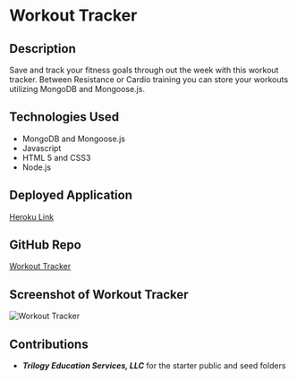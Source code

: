 # Workout Tracker

## Description
Save and track your fitness goals through out the week with this workout tracker. Between Resistance or Cardio training you can store your workouts utilizing MongoDB and Mongoose.js.

## Technologies Used
- MongoDB and Mongoose.js
- Javascript
- HTML 5 and CSS3
- Node.js

## Deployed Application
[Heroku Link]()

## GitHub Repo
[Workout Tracker]()

## Screenshot of Workout Tracker
![Workout Tracker]()

## Contributions
- ***Trilogy Education Services, LLC*** for the starter public and seed folders
